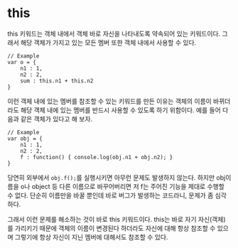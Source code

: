 # this
  
this 키워드는 객체 내에서 객체 바로 자신을 나타내도록 약속되어 있는 키워드이다. 그래서 해당 객체가 가지고 있는 모든 멤버 또한 객체 내에서 사용할 수 있다.  
  
	// Example
	var o = {
		n1 : 1,
		n2 : 2,
		sum : this.n1 + this.n2
	}
  
이런 객체 내에 있는 멤버를 참조할 수 있는 키워드를 만든 이유는 객체의 이름이 바뀌더라도 해당 객체 내에 있는 멤버를 반드시 사용할 수 있도록 하기 위함이다. 예를 들어 다음과 같은 객체가 있다고 해 보자.  
  
	// Example
	var obj = {
		n1 : 1,
		n2 : 2,
		f : function() { console.log(obj.n1 + obj.n2); }
	}
  
당연히 외부에서 `obj.f();`를 실행시키면 아무런 문제도 발생하지 않는다. 하지만 obj이름을 o나 object 등 다른 이름으로 바꾸어버리면 저 f는 주어진 기능을 제대로 수행할 수 없다. 단순히 이름만을 바꿀 뿐인데 바로 버그가 발생하는 코드라니, 문제가 좀 심각하다.  
  
그래서 이런 문제를 해소하는 것이 바로 this 키워드이다. this는 바로 자기 자신(객체)를 가리키기 때문에 객체의 이름이 변경된다 하더라도 자신에 대해 항상 참조할 수 있으며 그렇기에 항상 자신이 지닌 멤버에 대해서도 참조할 수 있다.  
